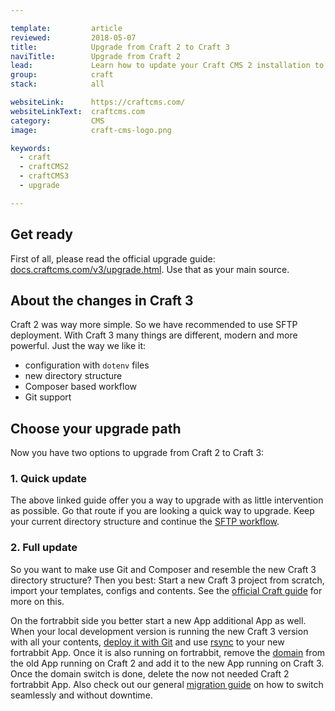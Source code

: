 ```yaml
---

template:         article
reviewed:         2018-05-07
title:            Upgrade from Craft 2 to Craft 3
naviTitle:        Upgrade from Craft 2
lead:             Learn how to update your Craft CMS 2 installation to Craft CMS 3 here on fortrabbit. 
group:            craft
stack:            all

websiteLink:      https://craftcms.com/
websiteLinkText:  craftcms.com
category:         CMS
image:            craft-cms-logo.png

keywords:
  - craft
  - craftCMS2
  - craftCMS3
  - upgrade

---
```



## Get ready

First of all, please read the official upgrade guide: [docs.craftcms.com/v3/upgrade.html](https://docs.craftcms.com/v3/upgrade.html). Use that as your main source.

## About the changes in Craft 3

Craft 2 was way more simple. So we have recommended to use SFTP deployment. With Craft 3 many things are different, modern and more powerful. Just the way we like it:

* configuration with `dotenv` files
* new directory structure
* Composer based workflow
* Git support

## Choose your upgrade path

Now you have two options to upgrade from Craft 2 to Craft 3:

### 1. Quick update

The above linked guide offer you a way to upgrade with as little intervention as possible. Go that route if you are looking a quick way to upgrade. Keep your current directory structure and continue the [SFTP workflow](/craft-3-upload-sftp). 

### 2. Full update

So you want to make use Git and Composer and resemble the new Craft 3 directory structure? Then you best: Start a new Craft 3 project from scratch, import your templates, configs and contents. See the [official Craft guide](https://docs.craftcms.com/v3/upgrade.html#if-you-want-your-directory-structure-to-resemble-a-new-craft-3-project) for more on this.

On the fortrabbit side you better start a new App additional App as well. When your local development version is running the new Craft 3 version with all your contents, [deploy it with Git]() and use [rsync](craft-3-deploy-with-git-uni) to your new fortrabbit App. Once it is also running on fortrabbit, remove the [domain](/domains) from the old App running on Craft 2 and add it to the new App running on Craft 3. Once the domain switch is done, delete the now not needed Craft 2 fortrabbit App. Also check out our general [migration guide](/migrating) on how to switch seamlessly and without downtime.